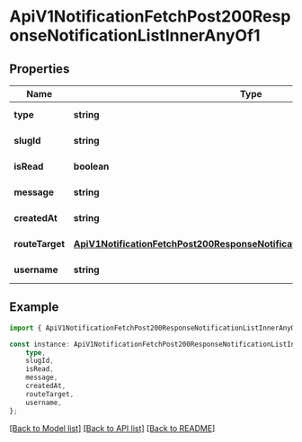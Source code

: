 # ApiV1NotificationFetchPost200ResponseNotificationListInnerAnyOf1


## Properties

Name | Type | Description | Notes
------------ | ------------- | ------------- | -------------
**type** | **string** |  | [default to undefined]
**slugId** | **string** |  | [default to undefined]
**isRead** | **boolean** |  | [default to undefined]
**message** | **string** |  | [default to undefined]
**createdAt** | **string** |  | [default to undefined]
**routeTarget** | [**ApiV1NotificationFetchPost200ResponseNotificationListInnerAnyOfRouteTarget**](ApiV1NotificationFetchPost200ResponseNotificationListInnerAnyOfRouteTarget.md) |  | [default to undefined]
**username** | **string** |  | [default to undefined]

## Example

```typescript
import { ApiV1NotificationFetchPost200ResponseNotificationListInnerAnyOf1 } from './api';

const instance: ApiV1NotificationFetchPost200ResponseNotificationListInnerAnyOf1 = {
    type,
    slugId,
    isRead,
    message,
    createdAt,
    routeTarget,
    username,
};
```

[[Back to Model list]](../README.md#documentation-for-models) [[Back to API list]](../README.md#documentation-for-api-endpoints) [[Back to README]](../README.md)
